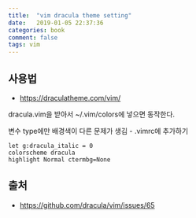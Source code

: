 ```yaml
---
title:  "vim dracula theme setting"
date:   2019-01-05 22:37:36
categories: book
comment: false
tags: vim
---
```


## 사용법

* https://draculatheme.com/vim/

dracula.vim을 받아서 ~/.vim/colors에 넣으면 동작한다.

변수 type에만 배경색이 다른 문제가 생김 - .vimrc에 추가하기

~~~vim
let g:dracula_italic = 0
colorscheme dracula
highlight Normal ctermbg=None
~~~

## 출처
* https://github.com/dracula/vim/issues/65
